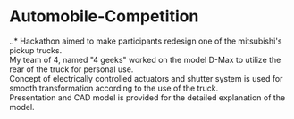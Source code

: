 # Automobile-Competition
..* Hackathon aimed to make participants redesign one of the mitsubishi's pickup trucks.<br />
My team of 4, named "4 geeks" worked on the model D-Max to utilize the rear of the truck for personal use.<br />
Concept of electrically controlled actuators and shutter system is used for smooth transformation according to the use of the truck.<br />
Presentation and CAD model is provided for the detailed explanation of the model.
